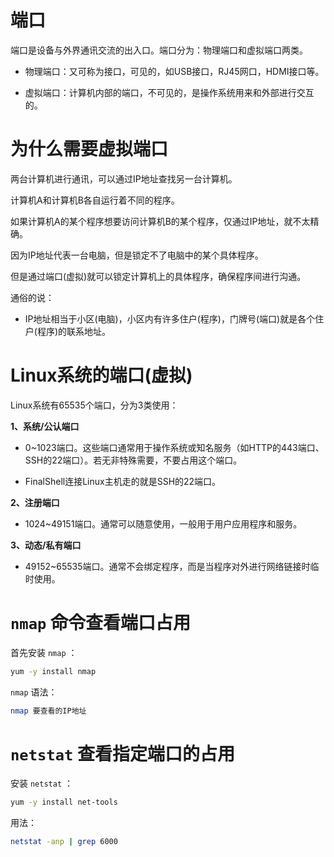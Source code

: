 # 端口

端口是设备与外界通讯交流的出入口。端口分为：物理端口和虚拟端口两类。

- 物理端口：又可称为接口，可见的，如USB接口，RJ45网口，HDMI接口等。

- 虚拟端口：计算机内部的端口，不可见的，是操作系统用来和外部进行交互的。

# 为什么需要虚拟端口

两台计算机进行通讯，可以通过IP地址查找另一台计算机。

计算机A和计算机B各自运行着不同的程序。

如果计算机A的某个程序想要访问计算机B的某个程序，仅通过IP地址，就不太精确。

因为IP地址代表一台电脑，但是锁定不了电脑中的某个具体程序。

但是通过端口(虚拟)就可以锁定计算机上的具体程序，确保程序间进行沟通。

通俗的说：

- IP地址相当于小区(电脑)，小区内有许多住户(程序)，门牌号(端口)就是各个住户(程序)的联系地址。

# Linux系统的端口(虚拟)

Linux系统有65535个端口，分为3类使用：

**1、系统/公认端口**

- 0~1023端口。这些端口通常用于操作系统或知名服务（如HTTP的443端口、SSH的22端口）。若无非特殊需要，不要占用这个端口。

- FinalShell连接Linux主机走的就是SSH的22端口。

**2、注册端口**

- 1024~49151端口。通常可以随意使用，一般用于用户应用程序和服务。

**3、动态/私有端口**

- 49152~65535端口。通常不会绑定程序，而是当程序对外进行网络链接时临时使用。

# `nmap` 命令查看端口占用

首先安装 `nmap` ：

```bash
yum -y install nmap
```

`nmap` 语法：

```bash
nmap 要查看的IP地址
```

# `netstat` 查看指定端口的占用

安装 `netstat` ：

```bash
yum -y install net-tools
```

用法：

```bash
netstat -anp | grep 6000
```

